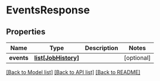 # EventsResponse

## Properties
Name | Type | Description | Notes
------------ | ------------- | ------------- | -------------
**events** | [**list[JobHistory]**](JobHistory.md) |  | [optional] 

[[Back to Model list]](../README.md#documentation-for-models) [[Back to API list]](../README.md#documentation-for-api-endpoints) [[Back to README]](../README.md)


